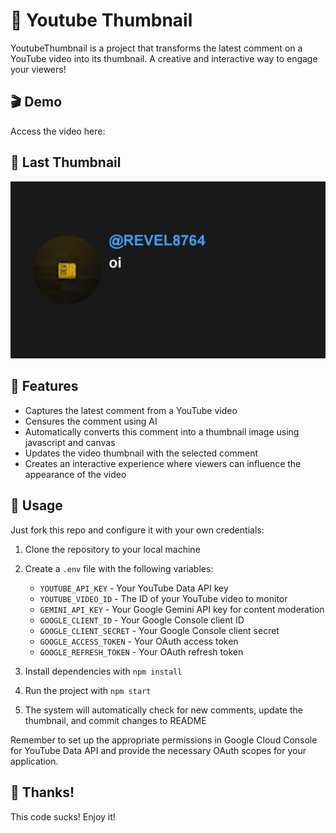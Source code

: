 # 🎥 Youtube Thumbnail

YoutubeThumbnail is a project that transforms the latest comment on a YouTube video into its thumbnail. A creative and interactive way to engage your viewers!

## 🎬 Demo

Access the video here:

## 🎴 Last Thumbnail

![Latest Thumbnail](./thumbnail.png)



















## 🚀 Features

- Captures the latest comment from a YouTube video
- Censures the comment using AI
- Automatically converts this comment into a thumbnail image using javascript and canvas
- Updates the video thumbnail with the selected comment
- Creates an interactive experience where viewers can influence the appearance of the video

## 🔧 Usage

Just fork this repo and configure it with your own credentials:

1. Clone the repository to your local machine
2. Create a `.env` file with the following variables:

   - `YOUTUBE_API_KEY` - Your YouTube Data API key
   - `YOUTUBE_VIDEO_ID` - The ID of your YouTube video to monitor
   - `GEMINI_API_KEY` - Your Google Gemini API key for content moderation
   - `GOOGLE_CLIENT_ID` - Your Google Console client ID
   - `GOOGLE_CLIENT_SECRET` - Your Google Console client secret
   - `GOOGLE_ACCESS_TOKEN` - Your OAuth access token
   - `GOOGLE_REFRESH_TOKEN` - Your OAuth refresh token

3. Install dependencies with `npm install`
4. Run the project with `npm start`
5. The system will automatically check for new comments, update the thumbnail, and commit changes to README

Remember to set up the appropriate permissions in Google Cloud Console for YouTube Data API and provide the necessary OAuth scopes for your application.

## 🤙 Thanks!

This code sucks! Enjoy it!
